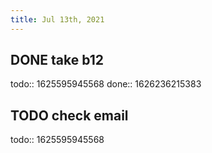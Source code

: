 ```yaml
---
title: Jul 13th, 2021
---
```


## DONE take b12
todo:: 1625595945568
done:: 1626236215383
## TODO check email
todo:: 1625595945568